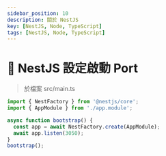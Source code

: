 ```yaml
---
sidebar_position: 10
description: 關於 NestJS
key: [NestJS, Node, TypeScript]
tags: [NestJS, Node, TypeScript]
---
```


# 🐔 NestJS 設定啟動 Port

> 於檔案 src/main.ts

```js {6}
import { NestFactory } from '@nestjs/core';
import { AppModule } from './app.module';

async function bootstrap() {
  const app = await NestFactory.create(AppModule);
  await app.listen(3050);
}
bootstrap();
```
